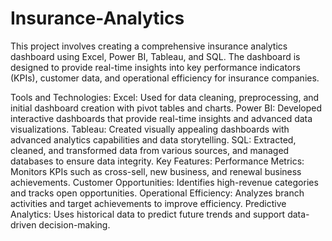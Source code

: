 # Insurance-Analytics
This project involves creating a comprehensive insurance analytics dashboard using Excel, Power BI, Tableau, and SQL. The dashboard is designed to provide real-time insights into key performance indicators (KPIs), customer data, and operational efficiency for insurance companies.

Tools and Technologies:
Excel: Used for data cleaning, preprocessing, and initial dashboard creation with pivot tables and charts.
Power BI: Developed interactive dashboards that provide real-time insights and advanced data visualizations.
Tableau: Created visually appealing dashboards with advanced analytics capabilities and data storytelling.
SQL: Extracted, cleaned, and transformed data from various sources, and managed databases to ensure data integrity.
Key Features:
Performance Metrics: Monitors KPIs such as cross-sell, new business, and renewal business achievements.
Customer Opportunities: Identifies high-revenue categories and tracks open opportunities.
Operational Efficiency: Analyzes branch activities and target achievements to improve efficiency.
Predictive Analytics: Uses historical data to predict future trends and support data-driven decision-making.
